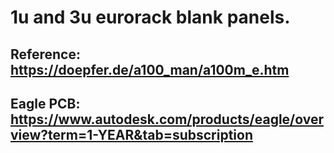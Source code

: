 # 1u and 3u eurorack blank panels.

## Reference: https://doepfer.de/a100_man/a100m_e.htm

## Eagle PCB: https://www.autodesk.com/products/eagle/overview?term=1-YEAR&tab=subscription